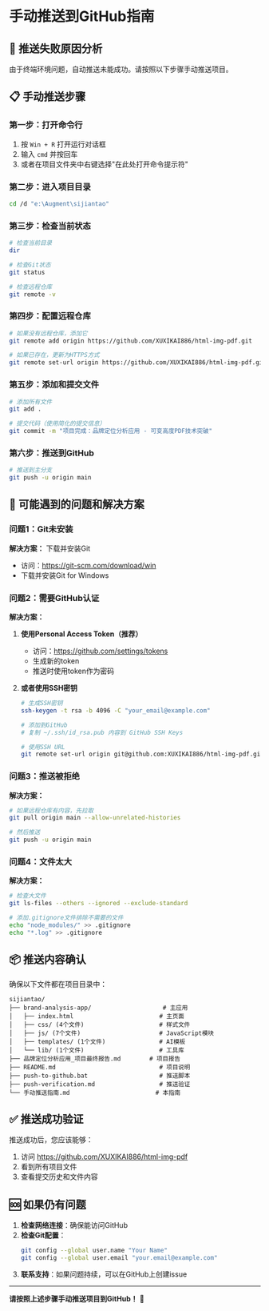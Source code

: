 # 手动推送到GitHub指南

## 🚨 推送失败原因分析

由于终端环境问题，自动推送未能成功。请按照以下步骤手动推送项目。

## 📋 手动推送步骤

### 第一步：打开命令行
1. 按 `Win + R` 打开运行对话框
2. 输入 `cmd` 并按回车
3. 或者在项目文件夹中右键选择"在此处打开命令提示符"

### 第二步：进入项目目录
```bash
cd /d "e:\Augment\sijiantao"
```

### 第三步：检查当前状态
```bash
# 检查当前目录
dir

# 检查Git状态
git status

# 检查远程仓库
git remote -v
```

### 第四步：配置远程仓库
```bash
# 如果没有远程仓库，添加它
git remote add origin https://github.com/XUXIKAI886/html-img-pdf.git

# 如果已存在，更新为HTTPS方式
git remote set-url origin https://github.com/XUXIKAI886/html-img-pdf.git
```

### 第五步：添加和提交文件
```bash
# 添加所有文件
git add .

# 提交代码（使用简化的提交信息）
git commit -m "项目完成：品牌定位分析应用 - 可变高度PDF技术突破"
```

### 第六步：推送到GitHub
```bash
# 推送到主分支
git push -u origin main
```

## 🔧 可能遇到的问题和解决方案

### 问题1：Git未安装
**解决方案：** 下载并安装Git
- 访问：https://git-scm.com/download/win
- 下载并安装Git for Windows

### 问题2：需要GitHub认证
**解决方案：** 
1. **使用Personal Access Token（推荐）**
   - 访问：https://github.com/settings/tokens
   - 生成新的token
   - 推送时使用token作为密码

2. **或者使用SSH密钥**
   ```bash
   # 生成SSH密钥
   ssh-keygen -t rsa -b 4096 -C "your_email@example.com"
   
   # 添加到GitHub
   # 复制 ~/.ssh/id_rsa.pub 内容到 GitHub SSH Keys
   
   # 使用SSH URL
   git remote set-url origin git@github.com:XUXIKAI886/html-img-pdf.git
   ```

### 问题3：推送被拒绝
**解决方案：**
```bash
# 如果远程仓库有内容，先拉取
git pull origin main --allow-unrelated-histories

# 然后推送
git push -u origin main
```

### 问题4：文件太大
**解决方案：**
```bash
# 检查大文件
git ls-files --others --ignored --exclude-standard

# 添加.gitignore文件排除不需要的文件
echo "node_modules/" >> .gitignore
echo "*.log" >> .gitignore
```

## 📦 推送内容确认

确保以下文件都在项目目录中：

```
sijiantao/
├── brand-analysis-app/                    # 主应用
│   ├── index.html                        # 主页面
│   ├── css/ (4个文件)                     # 样式文件
│   ├── js/ (7个文件)                      # JavaScript模块
│   ├── templates/ (1个文件)               # AI模板
│   └── lib/ (1个文件)                     # 工具库
├── 品牌定位分析应用_项目最终报告.md        # 项目报告
├── README.md                             # 项目说明
├── push-to-github.bat                    # 推送脚本
├── push-verification.md                  # 推送验证
└── 手动推送指南.md                        # 本指南
```

## ✅ 推送成功验证

推送成功后，您应该能够：
1. 访问 https://github.com/XUXIKAI886/html-img-pdf
2. 看到所有项目文件
3. 查看提交历史和文件内容

## 🆘 如果仍有问题

1. **检查网络连接**：确保能访问GitHub
2. **检查Git配置**：
   ```bash
   git config --global user.name "Your Name"
   git config --global user.email "your.email@example.com"
   ```
3. **联系支持**：如果问题持续，可以在GitHub上创建issue

---

**请按照上述步骤手动推送项目到GitHub！** 🚀
